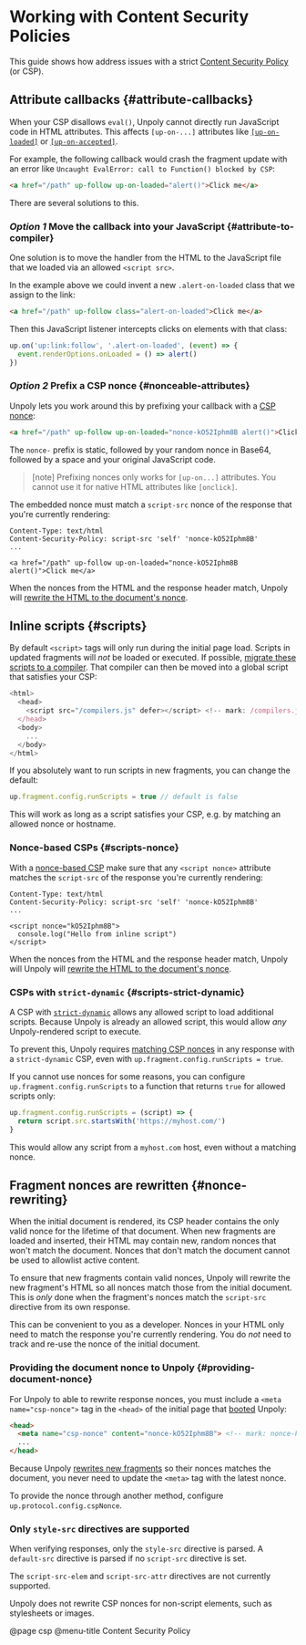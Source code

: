 Working with Content Security Policies
======================================

This guide shows how address issues with a strict [Content Security Policy](https://developer.mozilla.org/en-US/docs/Web/HTTP/CSP) (or  CSP). 


Attribute callbacks {#attribute-callbacks}
------------------------------------------

When your CSP disallows `eval()`, Unpoly cannot directly run JavaScript code in HTML attributes. This affects `[up-on-...]` attributes like [`[up-on-loaded]`](/up-follow#up-on-loaded) or [`[up-on-accepted]`](/up-layer-new#up-on-accepted).

For example, the following callback would crash the fragment update with an error like `Uncaught EvalError: call to Function() blocked by CSP`:

```html
<a href="/path" up-follow up-on-loaded="alert()">Click me</a>
```

There are several solutions to this.


### <em class="heading-prefix">Option 1</em> Move the callback into your JavaScript {#attribute-to-compiler}

One solution is to move the handler from the HTML to the JavaScript file that we loaded via an allowed `<script src>`.

In the example above we could invent a new `.alert-on-loaded` class that we assign to the link:

```html
<a href="/path" up-follow class="alert-on-loaded">Click me</a>
```

Then this JavaScript listener intercepts clicks on elements with that class:

```javascript
up.on('up:link:follow', '.alert-on-loaded', (event) => {
  event.renderOptions.onLoaded = () => alert()
})
```


### <em class="heading-prefix">Option 2</em> Prefix a CSP nonce {#nonceable-attributes}

Unpoly lets you work around this by prefixing your callback with a [CSP nonce](https://content-security-policy.com/nonce/):

```html
<a href="/path" up-follow up-on-loaded="nonce-kO52Iphm8B alert()">Click me</a>
```

The `nonce-` prefix is static, followed by your random nonce in Base64, followed by a space and your original JavaScript code.

> [note]
> Prefixing nonces only works for `[up-on...]` attributes. You cannot use it for native HTML attributes like `[onclick]`.

The embedded nonce must match a `script-src` nonce of the response that you're currently rendering:

```http
Content-Type: text/html
Content-Security-Policy: script-src 'self' 'nonce-kO52Iphm8B'
...

<a href="/path" up-follow up-on-loaded="nonce-kO52Iphm8B alert()">Click me</a>
```

When the nonces from the HTML and the response header match, Unpoly will [rewrite the HTML to the document's nonce](#nonce-rewriting).



Inline scripts {#scripts}
-------------------------

By default `<script>` tags will only run during the initial page load.
Scripts in updated fragments will *not* be loaded or executed.
If possible, [migrate these scripts to a compiler](/legacy-scripts#migrate-to-compiler). That compiler can then be moved into a
global script that satisfies your CSP:

```js
<html>
  <head>
    <script src="/compilers.js" defer></script> <!-- mark: /compilers.js -->
  </head>
  <body>
    ...
  </body>
</html>
```

If you absolutely want to run scripts in new fragments, you can change the default:

```js
up.fragment.config.runScripts = true // default is false
```

This will work as long as a script satisfies your CSP, e.g. by matching an allowed nonce or hostname.


### Nonce-based CSPs {#scripts-nonce}

With a [nonce-based CSP](https://content-security-policy.com/nonce/) make sure that any `<script nonce>` attribute
matches the `script-src` of the response you're currently rendering:

```http
Content-Type: text/html
Content-Security-Policy: script-src 'self' 'nonce-kO52Iphm8B'
...

<script nonce="kO52Iphm8B">
  console.log("Hello from inline script")
</script>
```

When the nonces from the HTML and the response header match, Unpoly will Unpoly will [rewrite the HTML to the document's nonce](#nonce-rewriting).


### CSPs with `strict-dynamic` {#scripts-strict-dynamic}

A CSP with [`strict-dynamic`](https://content-security-policy.com/strict-dynamic/) allows any allowed script
to load additional scripts. Because Unpoly is already an allowed script,
this would allow *any* Unpoly-rendered script to execute.

To prevent this, Unpoly requires [matching CSP nonces](#scripts-nonce) in any response with a `strict-dynamic` CSP, even with `up.fragment.config.runScripts = true`.

If you cannot use nonces for some reasons, you can configure `up.fragment.config.runScripts` to a function
that returns `true` for allowed scripts only:

```js
up.fragment.config.runScripts = (script) => {
  return script.src.startsWith('https://myhost.com/')
}
```

This would allow any script from a `myhost.com` host, even without a matching nonce.



Fragment nonces are rewritten {#nonce-rewriting}
------------------------------------------------

When the initial document is rendered, its CSP header contains the only valid nonce for the lifetime of that document. 
When new fragments are loaded and inserted, their HTML may contain new, random nonces that won't
match the document. Nonces that don't match the document cannot be used to allowlist active content.

To ensure that new fragments contain valid nonces, Unpoly will rewrite the new fragment's HTML
so all nonces match those from the initial document. This is *only* done when the fragment's nonces match the
`script-src` directive from its own response.

This can be convenient to you as a developer.
Nonces in your HTML only need to match the response you're currently rendering.
You do *not* need to track and re-use the nonce of the initial document.

### Providing the document nonce to Unpoly {#providing-document-nonce}

For Unpoly to able to rewrite response nonces, you must include a `<meta name="csp-nonce">` tag
in the `<head>` of the initial page that [booted](/up.boot) Unpoly:

```html
<head>
  <meta name="csp-nonce" content="nonce-kO52Iphm8B"> <!-- mark: nonce-kO52Iphm8B -->
  ...
</head>
```

Because Unpoly [rewrites new fragments](#nonce-rewriting) so their nonces matches the document,
you never need to update the `<meta>` tag with the latest nonce.

To provide the nonce through another method, configure `up.protocol.config.cspNonce`.

### Only `style-src` directives are supported

When verifying responses, only the `style-src` directive is parsed.
A `default-src` directive is parsed if no `script-src` directive is set.

The `script-src-elem` and `script-src-attr` directives are not currently supported.

Unpoly does not rewrite CSP nonces for non-script elements, such as stylesheets or images.



@page csp
@menu-title Content Security Policy
